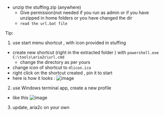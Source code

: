 - unzip the stuffing.zip (anywhere)  
  - Give permission(not needed if you run as admin or if you have unzipped in home folders or you have changed the dir
  - `read the url.bat file`

Tip:
1. use start menu shortcut , with icon provided in stuffing
  - create new shortcut (right in the extracted folder ) with `powershell.exe C:\tools\aria2c\url.cmd`
      - change the directory as per yours 
  - change icon of shortcut to `dlicon.ico`
  - right click on the shortcut created , pin it to start
  - here is how it looks : ![image](https://user-images.githubusercontent.com/75392515/175934295-a28b321a-7333-4f10-8162-1db15ad0e3ad.png)
2. use Windows terminal app, create a new profile
  - like this ![image](https://user-images.githubusercontent.com/75392515/175935293-cc44455e-c98f-42a1-965c-3aed0ba5d266.png)
3. update, aria2c on your own 
